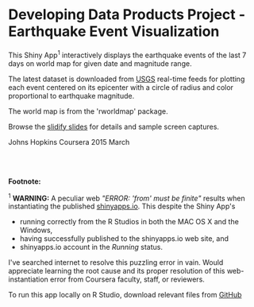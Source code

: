 Developing Data Products Project - Earthquake Event Visualization
=================================================================

This Shiny App<sup>1</sup> interactively displays the earthquake events of the last 7 days on world map for given date and magnitude range.

The latest dataset is downloaded from [USGS](http://earthquake.usgs.gov/earthquakes/feed/v1.0/) real-time feeds for plotting each event centered on its epicenter with a circle of radius and color proportional to earthquake magnitude.

The world map is from the 'rworldmap' package.

Browse the [slidify slides](https://github.com/p2rk2h/DevDataProd_Project1/index.html) for details and sample screen captures.

Johns Hopkins Coursera 2015 March

<br> </br>

**Footnote:**

  <sup>1</sup> **WARNING:** A peculiar web *"ERROR: 'from' must be finite"* results when instantiating the published [shinyapps.io](https://p2rk2h.shinyapps.io/DevDataProd_Project1/).  This despite the Shiny App's

* running correctly from the R Studios in both the MAC OS X and the Windows,
* having successfully published to the shinyapps.io web site, and
* shinyapps.io account in the *Running* status.

I've searched internet to resolve this puzzling error in vain.  Would appreciate learning the root cause and its proper resolution of this web-instantiation error from Coursera faculty, staff, or reviewers.

To run this app locally on R Studio, download relevant files from [GitHub](https://github.com/p2rk2h/DevDataProd_Project1/)
